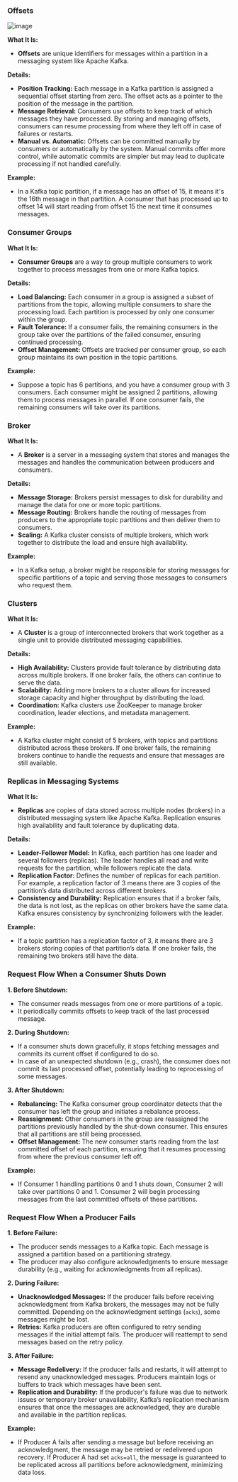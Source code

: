 ### Offsets
![image](https://github.com/user-attachments/assets/01786063-3f59-4689-b969-61f228841bee)

**What It Is:**
- **Offsets** are unique identifiers for messages within a partition in a messaging system like Apache Kafka.

**Details:**
- **Position Tracking:** Each message in a Kafka partition is assigned a sequential offset starting from zero. The offset acts as a pointer to the position of the message in the partition.
- **Message Retrieval:** Consumers use offsets to keep track of which messages they have processed. By storing and managing offsets, consumers can resume processing from where they left off in case of failures or restarts.
- **Manual vs. Automatic:** Offsets can be committed manually by consumers or automatically by the system. Manual commits offer more control, while automatic commits are simpler but may lead to duplicate processing if not handled carefully.

**Example:**
- In a Kafka topic partition, if a message has an offset of 15, it means it's the 16th message in that partition. A consumer that has processed up to offset 14 will start reading from offset 15 the next time it consumes messages.

### Consumer Groups

**What It Is:**
- **Consumer Groups** are a way to group multiple consumers to work together to process messages from one or more Kafka topics.

**Details:**
- **Load Balancing:** Each consumer in a group is assigned a subset of partitions from the topic, allowing multiple consumers to share the processing load. Each partition is processed by only one consumer within the group.
- **Fault Tolerance:** If a consumer fails, the remaining consumers in the group take over the partitions of the failed consumer, ensuring continued processing.
- **Offset Management:** Offsets are tracked per consumer group, so each group maintains its own position in the topic partitions.

**Example:**
- Suppose a topic has 6 partitions, and you have a consumer group with 3 consumers. Each consumer might be assigned 2 partitions, allowing them to process messages in parallel. If one consumer fails, the remaining consumers will take over its partitions.

### Broker

**What It Is:**
- A **Broker** is a server in a messaging system that stores and manages the messages and handles the communication between producers and consumers.

**Details:**
- **Message Storage:** Brokers persist messages to disk for durability and manage the data for one or more topic partitions.
- **Message Routing:** Brokers handle the routing of messages from producers to the appropriate topic partitions and then deliver them to consumers.
- **Scaling:** A Kafka cluster consists of multiple brokers, which work together to distribute the load and ensure high availability.

**Example:**
- In a Kafka setup, a broker might be responsible for storing messages for specific partitions of a topic and serving those messages to consumers who request them.

### Clusters

**What It Is:**
- A **Cluster** is a group of interconnected brokers that work together as a single unit to provide distributed messaging capabilities.

**Details:**
- **High Availability:** Clusters provide fault tolerance by distributing data across multiple brokers. If one broker fails, the others can continue to serve the data.
- **Scalability:** Adding more brokers to a cluster allows for increased storage capacity and higher throughput by distributing the load.
- **Coordination:** Kafka clusters use ZooKeeper to manage broker coordination, leader elections, and metadata management.

**Example:**
- A Kafka cluster might consist of 5 brokers, with topics and partitions distributed across these brokers. If one broker fails, the remaining brokers continue to handle the requests and ensure that messages are still available.

### Replicas in Messaging Systems

**What It Is:**
- **Replicas** are copies of data stored across multiple nodes (brokers) in a distributed messaging system like Apache Kafka. Replication ensures high availability and fault tolerance by duplicating data.

**Details:**
- **Leader-Follower Model:** In Kafka, each partition has one leader and several followers (replicas). The leader handles all read and write requests for the partition, while followers replicate the data.
- **Replication Factor:** Defines the number of replicas for each partition. For example, a replication factor of 3 means there are 3 copies of the partition’s data distributed across different brokers.
- **Consistency and Durability:** Replication ensures that if a broker fails, the data is not lost, as the replicas on other brokers have the same data. Kafka ensures consistency by synchronizing followers with the leader.

**Example:**
- If a topic partition has a replication factor of 3, it means there are 3 brokers storing copies of that partition’s data. If one broker fails, the remaining two brokers still have the data.

### Request Flow When a Consumer Shuts Down

**1. Before Shutdown:**
   - The consumer reads messages from one or more partitions of a topic.
   - It periodically commits offsets to keep track of the last processed message.

**2. During Shutdown:**
   - If a consumer shuts down gracefully, it stops fetching messages and commits its current offset if configured to do so.
   - In case of an unexpected shutdown (e.g., crash), the consumer does not commit its last processed offset, potentially leading to reprocessing of some messages.

**3. After Shutdown:**
   - **Rebalancing:** The Kafka consumer group coordinator detects that the consumer has left the group and initiates a rebalance process.
   - **Reassignment:** Other consumers in the group are reassigned the partitions previously handled by the shut-down consumer. This ensures that all partitions are still being processed.
   - **Offset Management:** The new consumer starts reading from the last committed offset of each partition, ensuring that it resumes processing from where the previous consumer left off.

**Example:**
- If Consumer 1 handling partitions 0 and 1 shuts down, Consumer 2 will take over partitions 0 and 1. Consumer 2 will begin processing messages from the last committed offsets of these partitions.

### Request Flow When a Producer Fails

**1. Before Failure:**
   - The producer sends messages to a Kafka topic. Each message is assigned a partition based on a partitioning strategy.
   - The producer may also configure acknowledgments to ensure message durability (e.g., waiting for acknowledgments from all replicas).

**2. During Failure:**
   - **Unacknowledged Messages:** If the producer fails before receiving acknowledgment from Kafka brokers, the messages may not be fully committed. Depending on the acknowledgment settings (`acks`), some messages might be lost.
   - **Retries:** Kafka producers are often configured to retry sending messages if the initial attempt fails. The producer will reattempt to send messages based on the retry policy.

**3. After Failure:**
   - **Message Redelivery:** If the producer fails and restarts, it will attempt to resend any unacknowledged messages. Producers maintain logs or buffers to track which messages have been sent.
   - **Replication and Durability:** If the producer's failure was due to network issues or temporary broker unavailability, Kafka’s replication mechanism ensures that once the messages are acknowledged, they are durable and available in the partition replicas.

**Example:**
- If Producer A fails after sending a message but before receiving an acknowledgment, the message may be retried or redelivered upon recovery. If Producer A had set `acks=all`, the message is guaranteed to be replicated across all partitions before acknowledgment, minimizing data loss.
